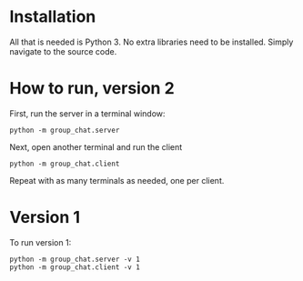 # Installation

All that is needed is Python 3. No extra libraries need to be installed.
Simply navigate to the source code.

# How to run, version 2

First, run the server in a terminal window:

```
python -m group_chat.server
```

Next, open another terminal and run the client

```
python -m group_chat.client
```

Repeat with as many terminals as needed, one per client.

# Version 1

To run version 1:

```
python -m group_chat.server -v 1
python -m group_chat.client -v 1
```
